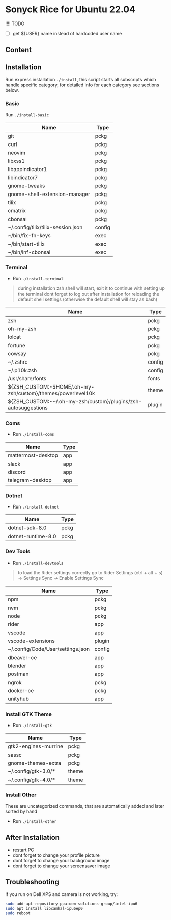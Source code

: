 # Sonyck Rice for Ubuntu 22.04

!!!! TODO
- [ ] get ${USER} name instead of hardcoded user name


## Content

## Installation
Run express installation `./install`, this script starts all subscripts which handle specific category, for detailed info for each category see sections below.

### Basic

Run `./install-basic`

| Name                               | Type   |
|------------------------------------|--------|
| git                                | pckg   |
| curl                               | pckg   |
| neovim                             | pckg   |
| libxss1                            | pckg   |
| libappindicator1                   | pckg   |
| libindicator7                      | pckg   |
| gnome-tweaks                       | pckg   |
| gnome-shell-extension-manager      | pckg   |
| tilix                              | pckg   |
| cmatrix                            | pckg   |
| cbonsai                            | pckg   |
| ~/.config/tilix/tilix-session.json | config |
| ~/bin/fix-fn-keys                  | exec   |
| ~/bin/start-tilix                  | exec   |
| ~/bin/inf-cbonsai                  | exec   |


### Terminal
- Run `./install-terminal`

> during installation zsh shell will start, exit it to continue with setting up the terminal
> dont forget to log out after installation for reloading the default shell settings (otherwise the default shell will stay as bash)

| Name                                                           | Type   |
|----------------------------------------------------------------|--------|
| zsh                                                            | pckg   |
| oh-my-zsh                                                      | pckg   |
| lolcat                                                         | pckg   |
| fortune                                                        | pckg   |
| cowsay                                                         | pckg   |
| ~/.zshrc                                                       | config |
| ~/.p10k.zsh                                                    | config |
| /usr/share/fonts                                               | fonts  |
| ${ZSH_CUSTOM:-$HOME/.oh-my-zsh/custom}/themes/powerlevel10k    | theme  |
| ${ZSH_CUSTOM:-~/.oh-my-zsh/custom}/plugins/zsh-autosuggestions | plugin |

### Coms
- Run `./install-coms`

| Name                                                           | Type   |
|----------------------------------------------------------------|--------|
| mattermost-desktop                                             | app    |
| slack                                                          | app    |
| discord                                                        | app    |
| telegram-desktop                                               | app    |


### Dotnet
- Run `./install-dotnet`

| Name                                                           | Type   |
|----------------------------------------------------------------|--------|
| dotnet-sdk-8.0                                                 | pckg   |
| dotnet-runtime-8.0                                             | pckg   |

### Dev Tools
- Run `./install-devtools`

> to load the Rider settings correctly go to Rider Settings (ctrl + alt + s) -> Settings Sync -> Enable Settings Sync

| Name                                                           | Type   |
|----------------------------------------------------------------|--------|
| npm                                                            | pckg   |
| nvm                                                            | pckg   |
| node                                                           | pckg   |
| rider                                                          | app    |
| vscode                                                         | app    |
| vscode-extensions                                              | plugin |
| ~/.config/Code/User/settings.json                              | config |
| dbeaver-ce                                                     | app    |
| blender                                                        | app    |
| postman                                                        | app    |
| ngrok                                                          | pckg   |
| docker-ce                                                      | pckg   |
| unityhub                                                       | app    |

### Install GTK Theme
- Run `./install-gtk`

| Name                                                           | Type   |
|----------------------------------------------------------------|--------|
| gtk2-engines-murrine                                           | pckg   |
| sassc                                                          | pckg   |
| gnome-themes-extra                                             | pckg   |
| ~/.config/gtk-3.0/*                                            | theme  |
| ~/.config/gtk-4.0/*                                            | theme  |

### Install Other
These are uncategorized commands, that are automatically added and later sorted by hand

- Run `./install-other`

## After Installation
- restart PC
- dont forget to change your profile picture
- dont forget to change your background image
- dont forget to change your screensaver image

## Troubleshooting
If you run on Dell XPS and camera is not working, try:
```bash
sudo add-apt-repository ppa:oem-solutions-group/intel-ipu6
sudo apt install libcamhal-ipu6ep0
sudo reboot
```
